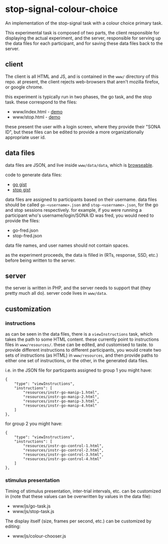 # stop-signal-colour-choice

An implementation of the stop-signal task with a colour choice primary task.

This experimental task is composed of two parts, the client responsible for displaying the actual experiment, and the server, responsible for serving up the data files for each participant, and for saving these data files back to the server.

## client

The client is all HTML and JS, and is contained in the `www/` directory of this repo. at present, the client rejects web-browsers that aren't mozilla firefox, or google chrome.

this experiment is typically run in two phases, the go task, and the stop task. these correspond to the files:

  - www/index.html - [demo](https://psyc.thon.love/ss/)
  - www/stop.html - [demo](https://psyc.thon.love/ss/stop.html)

these present the user with a login screen, where they provide their "SONA ID", but these files can be edited to provide a more organizationally appropriate user id.

## data files

data files are JSON, and live inside `www/data/data`, which is [browseable](https://psyc.thon.love/ss/data/data/).

code to generate data files:

 - [go gist](https://gist.github.com/jonathon-love/a25166c2925d840e57fa)
 - [stop gist](https://gist.github.com/jonathon-love/5de3403fbc812fc6b0d3bd7d7c8ef228)

data files are assigned to participants based on their username. data files should be called `go-<username>.json` and `stop-<username>.json`, for the go and stop sessions respectively. for example, if you were running a participant who's username/login/SONA ID was fred, you would need to provide the files:

 - go-fred.json
 - stop-fred.json

data file names, and user names should not contain spaces.

as the experiment proceeds, the data is filled in (RTs, response, SSD, etc.) before being written to the server.

## server

the server is written in PHP, and the server needs to support that (they pretty much all do). server code lives in `www/data`.


## customization

### instructions

as can be seen in the data files, there is a `viewInstructions` task, which takes the path to some HTML content. these currently point to instructions files in `www/resources/`. these can be edited, and customised to taste. to provide different instructions to different participants, you would create two sets of instructions (as HTML) in `www/resources`, and then provide paths to either one set of instructions, or the other, in the generated data files.

i.e. in the JSON file for particpants assigned to group 1 you might have:

    {
        "type": "viewInstructions",
        "instructions": [
            "resources/instr-go-manip-1.html",
            "resources/instr-go-manip-2.html",
            "resources/instr-go-manip-3.html",
            "resources/instr-go-manip-4.html"
        ]
    },

for group 2 you might have:

    {
        "type": "viewInstructions",
        "instructions": [
            "resources/instr-go-control-1.html",
            "resources/instr-go-control-2.html",
            "resources/instr-go-control-3.html",
            "resources/instr-go-control-4.html"
        ]
    },



### stimulus presentation

Timing of stimulus presentation, inter-trial intervals, etc. can be customized in (note that these values can be overwritten by values in the data file):

  - www/js/go-task.js
  - www/js/stop-task.js

The display itself (size, frames per second, etc.) can be customized by editing:

 - www/js/colour-chooser.js
